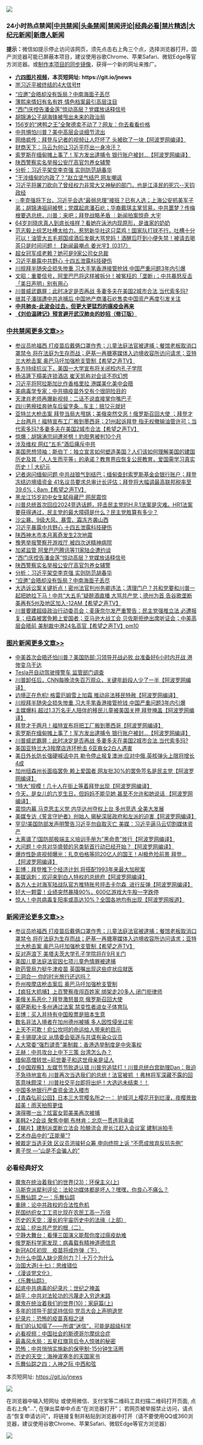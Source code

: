 ![](https://raw.githubusercontent.com/fqnews/bnews/master/64photo/fqnews-qr.jpg)

<div id="tt">
<h3>24小时热点禁闻|<a href="#%E4%B8%AD%E5%85%B1%E7%A6%81%E9%97%BB%E6%9B%B4%E5%A4%9A%E6%96%87%E7%AB%A0">中共禁闻</a>|<a href="#%E5%9B%BE%E7%89%87%E6%96%B0%E9%97%BB%E6%9B%B4%E5%A4%9A%E6%96%87%E7%AB%A0">头条禁闻</a>|<a href="#%E6%96%B0%E9%97%BB%E8%AF%84%E8%AE%BA%E6%9B%B4%E5%A4%9A%E6%96%87%E7%AB%A0">禁闻评论|<a href="#%E5%BF%85%E7%9C%8B%E7%BB%8F%E5%85%B8%E5%A5%BD%E6%96%87">经典必看|<a href="/video.md#%E7%A6%81%E7%89%87%E7%B2%BE%E9%80%89">禁片精选</a>|<a href="https://github.com/fqnews/djy/blob/master/gb/nf1351518.md#1">大纪元新闻</a>|<a href="https://github.com/fqnews/ntdtv/blob/master/gb/prog204.md#1">新唐人新闻</a></h3>
<div><b>提示：</b>微信如提示停止访问该网页，须先点击右上角三个点，选择浏览器打开。国产浏览器可能已屏蔽本项目，建议使用谷歌Chrome、苹果Safari、微软Edge等官方浏览器。或<a href="https://github.com/fqnews/bnews/blob/master/%E5%88%B6%E4%BD%9Cgit%E7%A6%81%E9%97%BB%E9%95%9C%E5%83%8F.md">制作本项目的同步镜像</a>，获得一个新的网址来推广。</div>
<ul>
<li><b><a href="http://d1.bdrive.tk/64.mp4" target="_blank">六四图片视频</a>，本页短网址: https://git.io/jnews</b></li>
<li><a href="/bannedvideo/20210318/1507349.md">🈲习近平被终结的4大信号❗❗</a></li>
<li><a href="/cbnews/20210318/1507460.md">“应邀”会晤却没有饭局？中南海面子丢尽</a></li>
<li><a href="/lifebaike/20210318/1507433.md">薄熙来情妇有名有姓 情色档案最引高层注目</a></li>
<li><a href="/cbnews/20210318/1507493.md">“西门庆控告潘金莲”惊动高层？党媒放话释信号</a></li>
<li><a href="/ssgc/20210318/1507736.md">胡锦涛公子胡海锋被甩出未来的政治局</a></li>
<li><a href="/lifebaike/20210318/1507422.md">156岁的“烤鸭之王”全聚德卖不动了？网友：你去看看价格</a></li>
<li><a href="/cnnews/20210318/1507552.md">中共惧怕川普？美中高层会谈细节流出</a></li>
<li><a href="/cnnews/20210318/1507632.md">网络疯传：拜登与记者的视频让人吓坏了 头被砍了一块【阿波罗网编译】</a></li>
<li><a href="/comments/20210318/1507628.md">财商天下：马云为何让习近平吓出一身冷汗？</a></li>
<li><a href="/topimagenews/20210318/1507445.md">索罗斯在缅甸摊上事了！军方发出逮捕令 银行账户被封...【阿波罗网编译】</a></li>
<li><a href="/cbnews/20210318/1507482.md">陕西警察实名举报公安厅高官包养女辅警</a></li>
<li><a href="/cbnews/20210318/1507461.md">分析：习近平架空李克强 实则防范胡春华</a></li>
<li><a href="/cnnews/20210318/1507452.md">“干涉缅甸的内政了？”赵立坚气结巴 网友嘲讽</a></li>
<li><a href="/bannedvideo/20210318/1507601.md">习近平将屠刀砍向了曾经权力非常大又神秘的部门，也是江泽民的死穴--天钧政经</a></li>
<li><a href="/bannedvideo/20210318/1507443.md">💥李克强将下台，习近平会选“最弱总理”接班？已有人选；上海公安抓美军子弟；胡锦涛祖祠被劈；党媒起底潘石屹；华裔戴琪主掌贸易，中共噩梦？传梅根要选总统，川普：来吧；拜登战略矛盾 ｜新闻拍案惊奇 大宇</a></li>
<li><a href="/yule/20210318/1507427.md">64岁刘晓庆真人到底长啥样？看她在泳池内现原形，是谁家的奶奶</a></li>
<li><a href="/bannedvideo/20210318/1507284.md">范志毅上综艺吐槽太给力，惹怒新华社这只菜鸡！国家队打球不行，吐槽十分可以！油管大五毛郑国成酒后发飙大骂党妈！酒醒后吓到小便失禁！被请去喝茶只是时间问题！【新闻最嘲点 姜光宇】(0317）‬</a></li>
<li><a href="/yule/20210318/1507634.md">超女冠军成老赖？她可是9家公司女总裁</a></li>
<li><a href="/cbnews/20210318/1507593.md">习近平暴露中共野心 十四五泄露科技硬伤</a></li>
<li><a href="/topimagenews/20210318/1507678.md">川规拜半随央企损失惨重 习大手笔香港接管抢钱 中国严重问题3年内引爆</a></li>
<li><a href="/cbnews/20210318/1507307.md">文昭：重要信号，阿里巴巴将这样被拆分！被冤枉的「垄断」；中共暴怒反击「美日声明」别有用心</a></li>
<li><a href="/topimagenews/20210318/1507327.md">川普威武霸屏：此时决定是否再战 多妻多夫在美国2城市合法,当代索多玛?</a></li>
<li><a href="/baitai/20210318/1507612.md">继其子潘瑞遭中共追捕后 中国地产商潘石屹售卖中国资产再度引发关注</a></li>
<li><b><a href="/comments/20200211/1275071.md" target="_blank">中共肺炎-此波会过去，但更大更猛烈的瘟疫会再来</a></b></li>
<li><b><a href="/comments/20200207/1272816.md" target="_blank">《刘伯温碑记》预言避开武汉肺炎的妙招（修订版）</a></b></li>
</ul>
</div>

<div class="catlist">
<h3><a href="/cbnews/" target="_blank">中共禁闻</a><span><a href="/cbnews/" target="_blank" rel="nofollow">更多文章>></a></span></h3>
<ul>
<li><a href="/comments/20210319/1507995.md" target="_blank">参议员呛福西 打疫苗后戴俩口罩作秀；儿童法庭法官被逮捕；餐馆老板取消口罩禁令 将在法庭为生存而战；萨基一再搪塞媒体入边境收容所访问请求；亚特兰大枪击案 奥巴马吁加强枪支管制【希望之声TV】</a></li>
<li><a href="/cbnews/20210319/1507948.md" target="_blank">多方持续抗议下，美国一大学宣布将关闭校内孔子学院</a></li>
<li><a href="/cbnews/20210319/1507932.md" target="_blank">杨洁篪下榻美连锁酒店 崔天凯称对会谈不抱幻想</a></li>
<li><a href="/cbnews/20210319/1507908.md" target="_blank">习近平将阿拉斯加比作香格里拉 港媒美化美中会晤</a></li>
<li><a href="/cbnews/20210319/1507907.md" target="_blank">美病毒学专家：中共搞疫苗外交有个很阴险目的</a></li>
<li><a href="/cbnews/20210319/1507906.md" target="_blank">天津肖老师再爆新视频：二话不说直接掌你嘴巴子</a></li>
<li><a href="/cbnews/20210319/1507880.md" target="_blank">四川男擦挂奔驰车后留字条…车主：赔12元就好</a></li>
<li><a href="/comments/20210319/1507841.md" target="_blank">亚特兰大枪击案 拜登当局大甩锅；美俄突然交恶！俄罗斯召回大使 ；拜登才上台两月！福特宣布工厂搬到墨西哥；21州起诉拜登 指无权撤输油管许可；当代索多玛?多妻多夫在美国2城市合法【希望之声TV】</a></li>
<li><a href="/cbnews/20210318/1507751.md" target="_blank">惊爆：胡锦涛宗祠遭斧劈！豹胆男被判10个月</a></li>
<li><a href="/cbnews/20210318/1507742.md" target="_blank">涉及维权 网红“五毛”酒后痛斥中共</a></li>
<li><a href="/cbnews/20210318/1507730.md" target="_blank">美国思想领袖：斯伯丁：独立宣言如何塑造美国？人们该如何理解美国的建国历史及其「人人生而平等」的承诺？教育界应恢复公民教育，爱国需学习真实历史！| 大纪元</a></li>
<li><a href="/comments/20210318/1507695.md" target="_blank">记者询问缅甸问题 中共战狼气到结巴；缅甸查封索罗斯基金会银行账户；拜登冻结边境墙资金 41名议员要求总审计长评估；拜登将大幅调最高联邦税率至39.6%；8am【希望之声TV】</a></li>
<li><a href="/cbnews/20210318/1507694.md" target="_blank">黑龙江15岁初中女生弑母藏尸 网民震惊</a></li>
<li><a href="/comments/20210318/1507652.md" target="_blank">川普总统首次回应2024竞选话题，抨击民主党的H.R.1法案是灾难。HR1法案要获得通过，民主党的最大障碍是什么？民主党胜算有多少？</a></li>
<li><a href="/cbnews/20210318/1507625.md" target="_blank">沙尘暴、9级大风、暴雪、霜冻齐袭山西</a></li>
<li><a href="/cbnews/20210318/1507593.md" target="_blank">习近平暴露中共野心 十四五泄露科技硬伤</a></li>
<li><a href="/cbnews/20210318/1507589.md" target="_blank">陕西神木市本月离奇发生2次地震</a></li>
<li><a href="/cbnews/20210318/1507562.md" target="_blank">豫男举报警察开游戏厅 被四次送精神病院</a></li>
<li><a href="/cbnews/20210318/1507555.md" target="_blank">加紧监管 阿里巴巴腾讯等11家陆企遭约谈</a></li>
<li><a href="/cbnews/20210318/1507493.md" target="_blank">“西门庆控告潘金莲”惊动高层？党媒放话释信号</a></li>
<li><a href="/cbnews/20210318/1507482.md" target="_blank">陕西警察实名举报公安厅高官包养女辅警</a></li>
<li><a href="/cbnews/20210318/1507461.md" target="_blank">分析：习近平架空李克强 实则防范胡春华</a></li>
<li><a href="/cbnews/20210318/1507460.md" target="_blank">“应邀”会晤却没有饭局？中南海面子丢尽</a></li>
<li><a href="/comments/20210318/1507458.md" target="_blank">大选诉讼案关键折点！密州法官判州务卿违法；清理门户？共和党要和川普一起把她拉下马！中共“大五毛”疑醉酒直播  大骂共产党；德州为首 告谷歌垄断 美再有5州及地区加入-12AM【希望之声TV】</a></li>
<li><a href="/comments/20210318/1507406.md" target="_blank">川普要建超级政治行动委员会；麦康奈尔发严重警告：民主党强推立法 必遭报复；纽森被罢免赖上爱国者；亚马逊大战工会 贝佐斯拒绝出席听证会；中美高层会晤前 美制裁中港24名高官【希望之声TV】pm10</a></li>

</ul>
</div>
<div class="catlist">
<h3><a href="/topimagenews/" target="_blank">图片新闻</a><span><a href="/topimagenews/" target="_blank" rel="nofollow">更多文章>></a></span></h3>
<ul>
<li><a href="/topimagenews/20210319/1507978.md" target="_blank">中美首次会晤还怕川普？美国防部:习领导开战必败 台准备好6小时内开战 港惨变乌干达</a></li>
<li><a href="/topimagenews/20210319/1507900.md" target="_blank">Tesla开自动驾驶撞警车 监管部门调查</a></li>
<li><a href="/topimagenews/20210318/1507809.md" target="_blank">川普卸任后，CNN每晚流失百万观众，关键年龄段人少了一半【阿波罗网编译】</a></li>
<li><a href="/topimagenews/20210318/1507693.md" target="_blank">边境正在危机! 格雷厄姆雪上加霜 推动非法移民特赦【阿波罗网编译】</a></li>
<li><a href="/topimagenews/20210318/1507678.md" target="_blank">川规拜半随央企损失惨重 习大手笔香港接管抢钱 中国严重问题3年内引爆</a></li>
<li><a href="/topimagenews/20210318/1507676.md" target="_blank">主媒爆料 超过1.3万名无人陪伴的移民儿童被美国关押 拜登掩盖【阿波罗网编译】</a></li>
<li><a href="/topimagenews/20210318/1507550.md" target="_blank">拜登才干两月！福特宣布将把工厂搬到墨西哥【阿波罗网编译】</a></li>
<li><a href="/topimagenews/20210318/1507445.md" target="_blank">索罗斯在缅甸摊上事了！军方发出逮捕令 银行账户被封&#8230;【阿波罗网编译】</a></li>
<li><a href="/topimagenews/20210318/1507327.md" target="_blank">川普威武霸屏：此时决定是否再战 多妻多夫在美国2城市合法,当代索多玛?</a></li>
<li><a href="/topimagenews/20210318/1507047.md" target="_blank">美国亚特兰大3按摩店连环枪击 6亚裔女2白人遇害</a></li>
<li><a href="/topimagenews/20210317/1506882.md" target="_blank">美日外长防长强硬喊话中共 勒令停止报复澳洲;应对中俄,英核弹头上限将增长4成</a></li>
<li><a href="/topimagenews/20210317/1506859.md" target="_blank">加州纽森州长面临罢免 赖上爱国者 网友批30%的罢免签名是民主党【阿波罗网编译】</a></li>
<li><a href="/topimagenews/20210317/1506742.md" target="_blank">&#8220;特大&#8221;规模！几十人在街上等着拜登出现【阿波罗网编译】</a></li>
<li><a href="/topimagenews/20210317/1506740.md" target="_blank">今天，是女儿的六岁生日，但妈妈不能见她 甚至不允许和她说话 【阿波罗网编译】</a></li>
<li><a href="/topimagenews/20210317/1506469.md" target="_blank">震惊内幕 马克思主义党 内华达州夺权上台 多州竞选 全美大发展</a></li>
<li><a href="/topimagenews/20210316/1506210.md" target="_blank">美媒专访《誓言守护者》创始人 揭秘深层政府和左派的迫害【阿波罗网编译】</a></li>
<li><a href="/topimagenews/20210316/1506196.md" target="_blank">罕见!美国防部发声明警告习近平勿自取灭亡 美媒：习近平逼马云切割媒体资产</a></li>
<li><a href="/topimagenews/20210316/1506194.md" target="_blank">太离谱了!国防部极端主义培训手册为&#8221;黑命贵&#8221;放行【阿波罗网编译】</a></li>
<li><a href="/topimagenews/20210316/1506070.md" target="_blank">大问题！中共对华盛顿的另类斩首行动已经开始？【阿波罗网编译】</a></li>
<li><a href="/topimagenews/20210316/1505989.md" target="_blank">爆炸性卧底视频曝光：扎克伯格等同20亿人的国王！AI极危险前景 拜登&#8230;【阿波罗网编译】</a></li>
<li><a href="/topimagenews/20210316/1505703.md" target="_blank">彭博：拜登推下个经济计划 将搭配1993年来最大加税案</a></li>
<li><a href="/topimagenews/20210315/1505490.md" target="_blank">美媒讽刺：欢迎来到白人特权的总统府【阿波罗网编译】</a></li>
<li><a href="/topimagenews/20210315/1505477.md" target="_blank">各方人士对海军陆战队官方推特账号抨击卡尔森  进行反弹【阿波罗网编译】</a></li>
<li><a href="/topimagenews/20210315/1505269.md" target="_blank">好大一颗雷！业绩突然暴降90%，600亿游戏大牛股一字跌停</a></li>
<li><a href="/topimagenews/20210315/1505186.md" target="_blank">惊人！中共病毒复阳率或高达10%？全国各地均有出现【阿波罗网报道】</a></li>

</ul>
</div>
<div class="catlist">
<h3><a href="/comments/" target="_blank">新闻评论</a><span><a href="/comments/" target="_blank" rel="nofollow">更多文章>></a></span></h3>
<ul>
<li><a href="/comments/20210319/1507995.md" target="_blank">参议员呛福西 打疫苗后戴俩口罩作秀；儿童法庭法官被逮捕；餐馆老板取消口罩禁令 将在法庭为生存而战；萨基一再搪塞媒体入边境收容所访问请求；亚特兰大枪击案 奥巴马吁加强枪支管制【希望之声TV】</a></li>
<li><a href="/comments/20210319/1507993.md" target="_blank">反对声浪下 美塔夫茨大学孔子学院将在9月关门</a></li>
<li><a href="/comments/20210319/1507969.md" target="_blank">美国儿童法庭法官因七项儿童色情罪被逮捕</a></li>
<li><a href="/comments/20210319/1507968.md" target="_blank">欧药管局力挺牛津疫苗 英国嘱出现这些症状应就医</a></li>
<li><a href="/comments/20210319/1507967.md" target="_blank">三洞合一 你的时光旅行还远吗？</a></li>
<li><a href="/comments/20210319/1507947.md" target="_blank">乔州按摩店枪击案后 奥巴马吁加强枪支管制</a></li>
<li><a href="/comments/20210319/1507941.md" target="_blank">【疯狂大抓捕】上百警察夜闯百姓家 绑架走20多人 闭门拒律师</a></li>
<li><a href="/comments/20210319/1507940.md" target="_blank">美俄关系恶化？拜登激怒普京 俄罗斯召回大使</a></li>
<li><a href="/comments/20210319/1507939.md" target="_blank">堪萨斯和十多州通过法案 禁变性者进女子体育队</a></li>
<li><a href="/comments/20210319/1507938.md" target="_blank">彭博：买入并持有中国股票是赔本生意</a></li>
<li><a href="/comments/20210319/1507931.md" target="_blank">数名非法入境者在加州德州被捕 多人因性侵坐过牢</a></li>
<li><a href="/comments/20210319/1507930.md" target="_blank">上天不可欺！俞公坎坷的命运给人带来的启示</a></li>
<li><a href="/comments/20210319/1507915.md" target="_blank">麦卡锡提决议 从情委会驱逐与共谍有染众议员</a></li>
<li><a href="/comments/20210319/1507913.md" target="_blank">人大常委“强烈谴责”美制裁：香港选举制度是中央事权</a></li>
<li><a href="/comments/20210319/1507912.md" target="_blank">王赫：中共攻台上中下三策 台湾怎么办？</a></li>
<li><a href="/comments/20210319/1507905.md" target="_blank">缅甸高僧转世~前世妻子和这世母亲是证人</a></li>
<li><a href="/comments/20210319/1507899.md" target="_blank">【中国观察】左媒节节败退认错 川普穷追猛打！川普总统白宫助理Dan：我迫不急待地宣布 川普再次当选我们的总统！法官被抓 ！弗林将军深藏不露的回答意味颇深！ 川普社交平台即将出炉！大选远未结束！！</a></li>
<li><a href="/comments/20210319/1507895.md" target="_blank">中国多地银行严查资金流入楼市</a></li>
<li><a href="/comments/20210319/1507890.md" target="_blank">【青森弘前公园】日本三大赏樱名所之一： 护城河上樱花开到烂漫，夜樱景致超美！雨天拍照更佳</a></li>
<li><a href="/comments/20210319/1507889.md" target="_blank">演得哪一出？炫富女郭美美再次被捕</a></li>
<li><a href="/comments/20210319/1507888.md" target="_blank">美韩2+2会谈 聚焦中朝 布林肯：北京一贯违背承诺</a></li>
<li><a href="/comments/20210319/1507872.md" target="_blank">【睇片】建制派垄断立法会 险酿流会 廖长江赶入会议室 建制派拍手</a></li>
<li><a href="/comments/20210319/1507871.md" target="_blank">艺术作品中的“正能量”?</a></li>
<li><a href="/comments/20210319/1507870.md" target="_blank">被裁定当选无效 区议员洪骏轩众筹 申向终院上诉 “不愿成放弃反抗先例”</a></li>
<li><a href="/comments/20210319/1507869.md" target="_blank">黄子悦 —“山是不会骗人的”</a></li>

</ul>
</div>

<div class="catlist">
<h3>必看经典好文</h3>
<ul>
<li><a href="/ssgc/20180904/993719.md" target="_blank">魔鬼在统治着我们的世界(23)：环保主义(上)</a></li>
<li><a href="/comments/20210207/1482940.md" target="_blank">马斯克派犀利评论：法轮功媒体都是坏人？嘿嘿，你良心不痛么？</a></li>
<li><a href="/tculture/20170710/789533.md" target="_blank">乐舞仙踪 之一：乐舞仙踪</a></li>
<li><a href="/comments/20200705/783271.md" target="_blank">重磅：论中共政权的合法性危机</a></li>
<li><a href="/lifebaike/20200515/1328783.md" target="_blank">民国纺织女工工资比现在农民工高一万倍</a></li>
<li><a href="/tculture/20121025/73065.md" target="_blank">历史的天空：漫长的宇宙历史中的法缘（上部）</a></li>
<li><a href="/comments/20200928/1404653.md" target="_blank">龙延：挖出共产党的根（二）</a></li>
<li><a href="/comments/20200527/1273654.md" target="_blank">宁静大舞台：看懂三国演义能帮你度过瘟疫劫难</a></li>
<li><a href="/cbnews/20200823/1384378.md" target="_blank">俄罗斯科学家发现：病毒载有精神道德信息</a></li>
<li><a href="/headline/20200908/1392940.md" target="_blank">新冠ADE初现　疫苗将成炸弹（下）</a></li>
<li><a href="/ssgc/20200715/1360940.md" target="_blank">为什么中国人缺少原创力？| 十万个为什么</a></li>
<li><a href="/comments/20201110/1428674.md" target="_blank">治国大道(十七)：思维错位</a></li>
<li><a href="/comments/20200521/783167.md" target="_blank">《漫谈党文化》</a></li>
<li><a href="/comments/20200527/783191.md" target="_blank">《乐舞仙踪》</a></li>
<li><a href="/comments/20200702/1354076.md" target="_blank">起底中共病毒的纪录片：世纪之掩盖</a></li>
<li><a href="/cbnews/20200720/1363328.md" target="_blank">胡平：中共对法轮功的污蔑走入穷途末路</a></li>
<li><a href="/topimagenews/20180529/950153.md" target="_blank">魔鬼在统治着我们的世界(10)：家庭篇(上)</a></li>
<li><a href="/comments/20210307/1500218.md" target="_blank">多年的领导干部坚持信仰 党员大会上声明退党</a></li>
<li><a href="/topimagenews/20180408/925060.md" target="_blank">纪录片：恐怖的疫苗真相之谜</a></li>
<li><a href="/sohnews/20161029/607205.md" target="_blank">我们的认知塌了——所谓“迷信”，可能是超级科学</a></li>
<li><a href="/comments/20200806/1375443.md" target="_blank">必看视频：中国社会的斯德哥尔摩综合症</a></li>
<li><a href="/cbnews/20201005/1408304.md" target="_blank">最毒风水局：五星红旗背后令人惊骇的秘密</a></li>
<li><a href="/baitai/20200711/1359005.md" target="_blank">恐怖：中共悄悄实施新的保甲制-15分钟生活圈</a></li>
<li><a href="/tculture/xiulian/20170318/732480.md" target="_blank">历史的天空：海神波塞冬的天国家书</a></li>
<li><a href="/tculture/20190101/791144.md" target="_blank">乐舞仙踪之四：人神之际 中西和弦</a></li>

</ul>
</div>

本页短网址: https://git.io/jnews

![](https://raw.githubusercontent.com/fqnews/bnews/master/64photo/fqnews-qr.jpg)

在浏览器中输入短网址 或使用微信、支付宝等二维码工具扫描二维码打开页面, 点击右上角"...", 在弹出菜单中点击“在浏览器打开”； 若网页被举报禁止访问，请点击“恢复申请访问”，将链接复制并粘贴到浏览器中打开（请不要使用QQ或360浏览器，建议使用谷歌Chrome、苹果Safari、微软Edge等官方浏览器）

![](https://raw.githubusercontent.com/fqnews/bnews/master/64photo/wx.jpg)